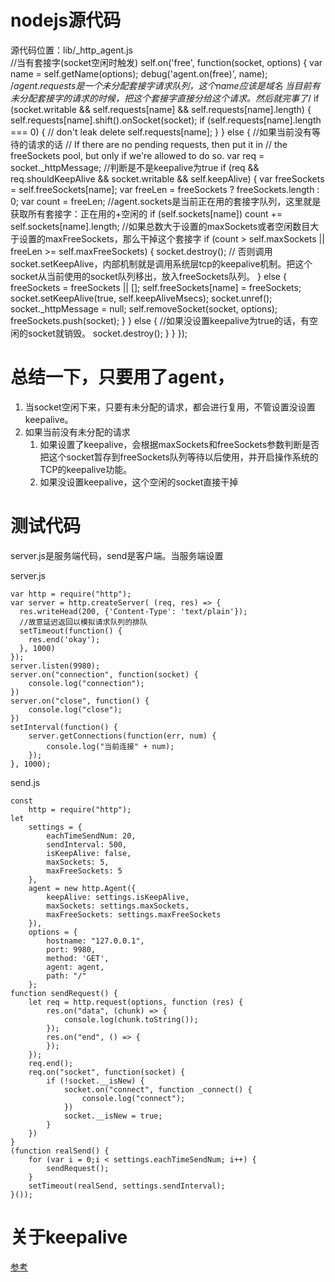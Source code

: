 # nodejs源代码
源代码位置：lib/_http_agent.js
​    
    //当有套接字(socket空闲时触发)
    self.on('free', function(socket, options) {
      var name = self.getName(options);
      debug('agent.on(free)', name);
      /*agent.requests是一个未分配套接字请求队列，这个name应该是域名
      当目前有未分配套接字的请求的时候，把这个套接字直接分给这个请求。然后就完事了*/
      if (socket.writable &&
          self.requests[name] && self.requests[name].length) {
        self.requests[name].shift().onSocket(socket);
        if (self.requests[name].length === 0) {
          // don't leak
          delete self.requests[name];
        }
      } else {
        //如果当前没有等待的请求的话
        // If there are no pending requests, then put it in
        // the freeSockets pool, but only if we're allowed to do so.
        var req = socket._httpMessage;
        //判断是不是keepalive为true
        if (req &&
            req.shouldKeepAlive &&
            socket.writable &&
            self.keepAlive) {
          var freeSockets = self.freeSockets[name];
          var freeLen = freeSockets ? freeSockets.length : 0;
          var count = freeLen;
          //agent.sockets是当前正在用的套接字队列，这里就是获取所有套接字：正在用的+空闲的
          if (self.sockets[name])
            count += self.sockets[name].length;
          //如果总数大于设置的maxSockets或者空闲数目大于设置的maxFreeSockets，那么干掉这个套接字
          if (count > self.maxSockets || freeLen >= self.maxFreeSockets) {
            socket.destroy();
          // 否则调用socket.setKeepAlive，内部机制就是调用系统层tcp的keepalive机制。把这个socket从当前使用的socket队列移出，放入freeSockets队列。
          } else {
            freeSockets = freeSockets || [];
            self.freeSockets[name] = freeSockets;
            socket.setKeepAlive(true, self.keepAliveMsecs);
            socket.unref();
            socket._httpMessage = null;
            self.removeSocket(socket, options);
            freeSockets.push(socket);
          }
        } else {
          //如果没设置keepalive为true的话，有空闲的socket就销毁。
          socket.destroy();
        }
      }
    });

# 总结一下，只要用了agent，
  1. 当socket空闲下来，只要有未分配的请求，都会进行复用，不管设置没设置keepalive。
  2. 如果当前没有未分配的请求
      1. 如果设置了keepalive，会根据maxSockets和freeSockets参数判断是否把这个socket暂存到freeSockets队列等待以后使用，并开启操作系统的TCP的keepalive功能。
      2. 如果没设置keepalive，这个空闲的socket直接干掉


# 测试代码
server.js是服务端代码，send是客户端。当服务端设置

server.js

    var http = require("http");
    var server = http.createServer( (req, res) => {
      res.writeHead(200, {'Content-Type': 'text/plain'});
      //故意延迟返回以模拟请求队列的排队
      setTimeout(function() {
        res.end('okay');
      }, 1000)   
    });
    server.listen(9980);
    server.on("connection", function(socket) {
        console.log("connection");
    })
    server.on("close", function() {
        console.log("close");
    })
    setInterval(function() {
        server.getConnections(function(err, num) {
            console.log("当前连接" + num);
        });
    }, 1000);

send.js

    const 
        http = require("http");
    let
        settings = {
            eachTimeSendNum: 20,
            sendInterval: 500,
            isKeepAlive: false,
            maxSockets: 5,
            maxFreeSockets: 5
        }, 
        agent = new http.Agent({
            keepAlive: settings.isKeepAlive,
            maxSockets: settings.maxSockets,
            maxFreeSockets: settings.maxFreeSockets 
        }), 
        options = {
            hostname: "127.0.0.1",
            port: 9980,
            method: 'GET',
            agent: agent,
            path: "/"
        };
    function sendRequest() {
        let req = http.request(options, function (res) {
            res.on("data", (chunk) => {
                console.log(chunk.toString());
            });
            res.on("end", () => {     
            });
        });  
        req.end(); 
        req.on("socket", function(socket) {
            if (!socket.__isNew) {
                socket.on("connect", function _connect() {
                    console.log("connect");
                })
                socket.__isNew = true;
            }
        })
    }
    (function realSend() {
        for (var i = 0;i < settings.eachTimeSendNum; i++) {
            sendRequest();  
        }
        setTimeout(realSend, settings.sendInterval);
    }());
# 关于keepalive
[参考](tcp翻译.md)

